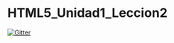 # HTML5_Unidad1_Leccion2

[![Gitter](https://badges.gitter.im/Join%20Chat.svg)](https://gitter.im/jotathebest/HTML5_Unidad1_Leccion2?utm_source=badge&utm_medium=badge&utm_campaign=pr-badge&utm_content=badge)